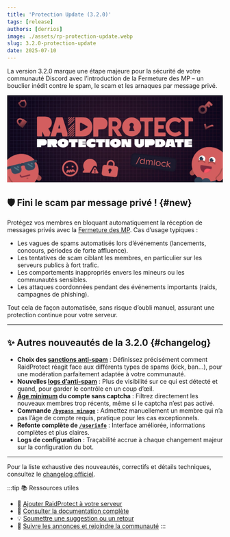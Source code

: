 ```yaml
---
title: 'Protection Update (3.2.0)'
tags: [release]
authors: [derrios]
image: ./assets/rp-protection-update.webp
slug: 3.2.0-protection-update
date: 2025-07-10
---
```


La version 3.2.0 marque une étape majeure pour la sécurité de votre communauté Discord avec l’introduction de la Fermeture des MP – un bouclier inédit contre le spam, le scam et les arnaques par message privé.

![RaidProtect Protection Update blog post social card](./assets/rp-protection-update.webp)

<!--truncate-->

## 🛡️ Fini le scam par message privé ! {#new}

Protégez vos membres en bloquant automatiquement la réception de messages privés avec la [Fermeture des MP](/features/dm-lock). Cas d’usage typiques :

- Les vagues de spams automatisés lors d’événements (lancements, concours, périodes de forte affluence).
- Les tentatives de scam ciblant les membres, en particulier sur les serveurs publics à fort trafic.
- Les comportements inappropriés envers les mineurs ou les communautés sensibles.
- Les attaques coordonnées pendant des événements importants (raids, campagnes de phishing).

Tout cela de façon automatisée, sans risque d’oubli manuel, assurant une protection continue pour votre serveur.

---

## ✨ Autres nouveautés de la 3.2.0 {#changelog}

- **Choix des [sanctions anti-spam](/features/anti-spam#triggers)** : Définissez précisément comment RaidProtect réagit face aux différents types de spams (kick, ban...), pour une modération parfaitement adaptée à votre communauté.
- **Nouvelles [logs d’anti-spam](/features/anti-spam#logs)** : Plus de visibilité sur ce qui est détecté et quand, pour garder le contrôle en un coup d’œil.
- **[Âge minimum](/features/raid-mode#minage) du compte sans captcha** : Filtrez directement les nouveaux membres trop récents, même si le captcha n’est pas activé.
- **Commande [`/bypass minage`](/features/raid-mode#bypass-minage)** : Admettez manuellement un membre qui n’a pas l’âge de compte requis, pratique pour les cas exceptionnels.
- **Refonte complète de [`/userinfo`](/features/utilities#userinfo)** : Interface améliorée, informations complètes et plus claires.
- **Logs de configuration** : Traçabilité accrue à chaque changement majeur sur la configuration du bot.

---

Pour la liste exhaustive des nouveautés, correctifs et détails techniques, consultez le [changelog officiel](/changelog#3-2-0).

:::tip 📚 Ressources utiles
- 🔗 [Ajouter RaidProtect à votre serveur](https://raidprotect.bot/invite)
- 📘 [Consulter la documentation complète](https://docs.raidprotect.bot/)
- 💡 [Soumettre une suggestion ou un retour](https://suggestions.raidprotect.bot/)
- 📣 [Suivre les annonces et rejoindre la communauté](https://raidprotect.bot/discord)
:::